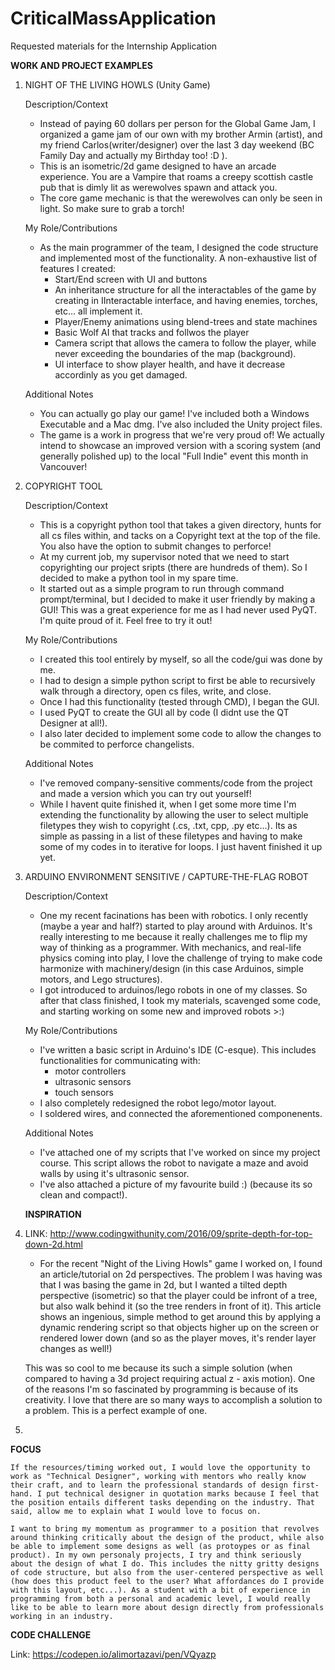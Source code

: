 # CriticalMassApplication
Requested materials for the Internship Application


**WORK AND PROJECT EXAMPLES**

1. NIGHT OF THE LIVING HOWLS (Unity Game)

    Description/Context
    - Instead of paying 60 dollars per person for the Global Game Jam, I organized a game jam of our 
    own with my brother Armin (artist), and my friend Carlos(writer/designer) over the last 3 day weekend
    (BC Family Day and actually my Birthday too! :D ).
    - This is an isometric/2d game designed to have an arcade experience. You are a Vampire that roams
    a creepy scottish castle pub that is dimly lit as werewolves spawn and attack you.
    - The core game mechanic is that the werewolves can only be seen in light. So make sure to grab a torch!

    My Role/Contributions
    - As the main programmer of the team, I designed the code structure and implemented most of the functionality.
    A non-exhaustive list of features I created:
        - Start/End screen with UI and buttons
        - An inheritance structure for all the interactables of the game by creating in IInteractable interface, and having
        enemies, torches, etc... all implement it.
        - Player/Enemy animations using blend-trees and state machines
        - Basic Wolf AI that tracks and follwos the player
        - Camera script that allows the camera to follow the player, while never exceeding the boundaries of the map (background).
        - UI interface to show player health, and have it decrease accordinly as you get damaged.

    Additional Notes
    - You can actually go play our game! I've included both a Windows Executable and a Mac dmg. I've also included the Unity project    files.
    - The game is a work in progress that we're very proud of! We actually intend to showcase an improved version with a scoring system
    (and generally polished up) to the local "Full Indie" event this month in Vancouver!


2. COPYRIGHT TOOL

    Description/Context
    - This is a copyright python tool that takes a given directory, hunts for all cs files within, and tacks on a Copyright text at the
    top of the file. You also have the option to submit changes to perforce!
    - At my current job, my supervisor noted that we need to start copyrighting our project sripts (there are hundreds of them). So I decided
    to make a python tool in my spare time.
    - It started out as a simple program to run through command prompt/terminal, but I decided to make it user friendly by making a GUI!
    This was a great experience for me as I had never used PyQT. I'm quite proud of it. Feel free to try it out!

    My Role/Contributions
    - I created this tool entirely by myself, so all the code/gui was done by me.
    - I had to design a simple python script to first be able to recursively walk through a directory, open cs files, write, and close.
    - Once I had this functionality (tested through CMD), I began the GUI.
    - I used PyQT to create the GUI all by code (I didnt use the QT Designer at all!).
    - I also later decided to implement some code to allow the changes to be commited to perforce changelists.

    Additional Notes
    - I've removed company-sensitive comments/code from the project and made a version which you can try out yourself!
    - While I havent quite finished it, when I get some more time I'm extending the functionality by allowing the user to select
    multiple filetypes they wish to copyright (.cs, .txt, cpp, .py etc...). Its as simple as passing in a list of these filetypes and having
    to make some of my codes in to iterative for loops. I just havent finished it up yet.


3. ARDUINO ENVIRONMENT SENSITIVE / CAPTURE-THE-FLAG ROBOT

    Description/Context
    - One my recent facinations has been with robotics. I only recently (maybe a year and half?) started to play around with Arduinos.
    It's really interesting to me because it really challenges me to flip my way of thinking as a programmer. With mechanics, and real-life physics coming into play, I love the challenge of trying to make code harmonize with machinery/design (in this case Arduinos, simple motors, and Lego structures).
    - I got introduced to arduinos/lego robots in one of my classes. So after that class finished, I took my materials, scavenged some code, and starting working on some new and improved robots >:)

    My Role/Contributions
    - I've written a basic script in Arduino's IDE (C-esque). This includes functionalities for communicating with:
        - motor controllers
        - ultrasonic sensors
        - touch sensors
    - I also completely redesigned the robot lego/motor layout.
    - I soldered wires, and connected the aforementioned componenents.

    Additional Notes
    - I've attached one of my scripts that I've worked on since my project course. This script allows the robot to navigate a maze
    and avoid walls by using it's ultrasonic sensor.
    - I've also attached a picture of my favourite build :) (because its so clean and compact!).



     **INSPIRATION**



1. LINK: http://www.codingwithunity.com/2016/09/sprite-depth-for-top-down-2d.html

    - For the recent "Night of the Living Howls" game I worked on, I found an article/tutorial on 2d perspectives. The problem I was having
    was that I was basing the game in 2d, but I wanted a tilted depth perspective (isometric) so that the player could be infront of a tree, but also walk behind it (so the tree renders in front of it). This article shows an ingenious, simple method to get around this by applying a dynamic rendering script so that objects higher up on the screen or rendered lower down (and so as the player moves, it's render layer changes as well!)

    This was so cool to me because its such a simple solution (when compared to having a 3d project requiring actual z - axis motion). One of the reasons I'm so fascinated by programming is because of its creativity. I love that there are so many ways to accomplish a solution to a problem. This is a perfect example of one.

2. 



**FOCUS**

    If the resources/timing worked out, I would love the opportunity to work as "Technical Designer", working with mentors who really know
    their craft, and to learn the professional standards of design first-hand. I put technical designer in quotation marks because I feel that the position entails different tasks depending on the industry. That said, allow me to explain what I would love to focus on.

    I want to bring my momentum as programmer to a position that revolves around thinking critically about the design of the product, while also be able to implement some designs as well (as protoypes or as final product). In my own personaly projects, I try and think seriously about the design of what I do. This includes the nitty gritty designs of code structure, but also from the user-centered perspective as well (how does this product feel to the user? What affordances do I provide with this layout, etc...). As a student with a bit of experience in programming from both a personal and academic level, I would really like to be able to learn more about design directly from professionals working in an industry.


  **CODE CHALLENGE**


Link:
https://codepen.io/alimortazavi/pen/VQyazp
